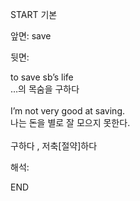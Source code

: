 START
기본

앞면:
save


뒷면:
<div>to save sb’s life </div><div>…의 목숨을 구하다</div><div><br></div><div><div>I’m not very good at saving. </div><div>나는 돈을 별로 잘 모으지 못한다.</div></div><div><br></div><div>구하다 , 저축[절약]하다</div>


해석:
<!--ID: 1746614454603-->
END